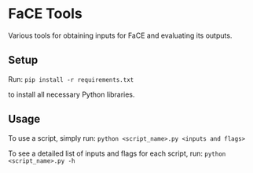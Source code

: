 # FaCE Tools

Various tools for obtaining inputs for FaCE and evaluating its outputs.

## Setup

Run:
`pip install -r requirements.txt`

to install all necessary Python libraries.

## Usage

To use a script, simply run:
`python <script_name>.py <inputs and flags>`

To see a detailed list of inputs and flags for each script, run:
`python <script_name>.py -h`
